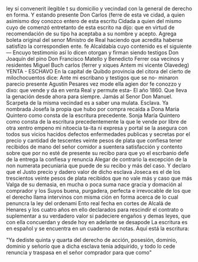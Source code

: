 ley sí convenerit ilegible t su domicilio y vecindad con la general
de derecho en forma. Y estando presente Don Carlos (ferre de esta ve
cidad, a quien asimismo doy conozco entero de esta escritu
Cidada a quien del mismo cuyo de comenzó entretanto de esta escrito
na dijo: que en virtud de recomendación de su tipo ha aceptaba
a su nombre y acepto. Agrega boleta original del senor Ministro de Real
haciendo que acredita haberse satisfizo la correspondien
ente.
fe Alcaldabía cuyo contenido es el siguiente—
Encuyo testimonio así lo dicen otorgan y firman siendo testigos Don Joaquín del pino
Don Francisco Matello y Benedicto Ferrer osa vecinos y residentes
Miguel Buch
carlos (ferrer y xiques
Antem mi vicente Olavedeg)
YENTA - ESCHAVO
En la capital de Quibdo provincia del citora del cierto de milochocuentos dice: Ante mi escribano y testigos que se no- minaron parecio presente Agustín Pesares vez mode ella agien dor fe conozzo y dixo: que vende y da en venta Real y permute esta-
El año 1860. Que lleva la genación desde ahora para siempre. Jamás al Senor Don Manuel. Scarpeta de la misma vecindad es a saber una mulata. Esclava. Ya nombrada Josefa la propia que hubo por compra recaída a Dona Maria Quintero como consta de la escritura precedente.
Sonja María Quintero como consta de la escritura precedentemente la que le vende por libre de otra xentro empeno mi nitoecia ta-ita ni expresa y portal se la asegura con todos sus vicios hacidos defectos enfermedades publicas y secretas por el precio y
cantidad de tescentes veinte pesos de plata que confiesa tener recibidos de mano del señor comidor a suentera satisfacción y contento sobre que por no esté de presente su recibo para que yo el escrbanio defe de la entrega la confiesa y renuncia
Alegar de contrario la excepción de la non numerata pecuniaria que
puede de su recibo y más del caso. Y declaro que el Justo precio y
dadero valor de dicho esclava Joseca es el de los trescientos
veinte pesos de plata recibidos que no vale más y caso que
más
Valga de su demasia, en mucha o poca suma nace gracia y domación al comprador y los Suyos buena, purgadera, perfecta e irrevocable de los que el derecho llama intervinos con misma ción en forma acerca de lo cual penuncra la ley del ordenami
Ento real fecha en cortes de Alcalá de Henares y los cuatro años en ello declarados para rescindir el contrato o suplementar a su verdadero valor si padeciere engaños y demas leyes, que con ella concuerdan y desde hoy en adelante se desapode
La escritura es en español y se encuentra en un cuaderno de notas. Aquí está la escritura:

"Ya dediste quinta y quarta del derecho de acción, posesión, dominio, dominio y señorío que a dicha esclava tenia adquirido, y todo lo cede renuncia y traspasa en el señor comprador para que como"